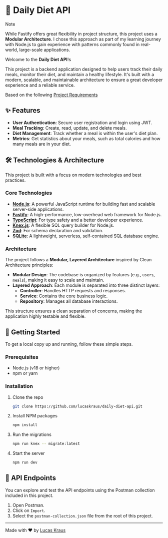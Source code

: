 # 🥗 Daily Diet API

> [!NOTE]
> While Fastify offers great flexibility in project structure, this project uses a **Modular Architecture**. I chose this approach as part of my learning journey with Node.js to gain experience with patterns commonly found in real-world, large-scale applications.

Welcome to the **Daily Diet API**!s

This project is a backend application designed to help users track their daily meals, monitor their diet, and maintain a healthy lifestyle. It's built with a modern, scalable, and maintainable architecture to ensure a great developer experience and a reliable service.

Based on the following [Project Requirements](https://efficient-sloth-d85.notion.site/Desafio-02-be7cdb37aaf74ba898bc6336427fa410)

## ✨ Features

- **User Authentication**: Secure user registration and login using JWT.
- **Meal Tracking**: Create, read, update, and delete meals.
- **Diet Management**: Track whether a meal is within the user's diet plan.
- **Metrics**: Get statistics about your meals, such as total calories and how many meals are in your diet.

## 🛠️ Technologies & Architecture

This project is built with a focus on modern technologies and best practices.

### Core Technologies

- **[Node.js](https://nodejs.org/)**: A powerful JavaScript runtime for building fast and scalable server-side applications.
- **[Fastify](https://www.fastify.io/)**: A high-performance, low-overhead web framework for Node.js.
- **[TypeScript](https://www.typescriptlang.org/)**: For type safety and a better developer experience.
- **[Knex.js](https://knexjs.org/)**: A flexible SQL query builder for Node.js.
- **[Zod](https://zod.dev/)**: For schema declaration and validation.
- **[SQLite](https://www.sqlite.org/index.html)**: A lightweight, serverless, self-contained SQL database engine.

### Architecture

The project follows a **Modular, Layered Architecture** inspired by Clean Architecture principles:

- **Modular Design**: The codebase is organized by features (e.g., `users`, `meals`), making it easy to scale and maintain.
- **Layered Approach**: Each module is separated into three distinct layers:
  - **Controller**: Handles HTTP requests and responses.
  - **Service**: Contains the core business logic.
  - **Repository**: Manages all database interactions.

This structure ensures a clean separation of concerns, making the application highly testable and flexible.

## 🚀 Getting Started

To get a local copy up and running, follow these simple steps.

### Prerequisites

- Node.js (v18 or higher)
- npm or yarn

### Installation

1.  Clone the repo
    ```sh
    git clone https://github.com/lucaskraus/daily-diet-api.git
    ```
2.  Install NPM packages
    ```sh
    npm install
    ```
3.  Run the migrations
    ```sh
    npm run knex -- migrate:latest
    ```
4.  Start the server
    ```sh
    npm run dev
    ```

## 📄 API Endpoints

You can explore and test the API endpoints using the Postman collection included in this project.

1.  Open Postman.
2.  Click on `Import`.
3.  Select the `postman-collection.json` file from the root of this project.

---

Made with ❤️ by [Lucas Kraus](https://github.com/lucaskraus)
